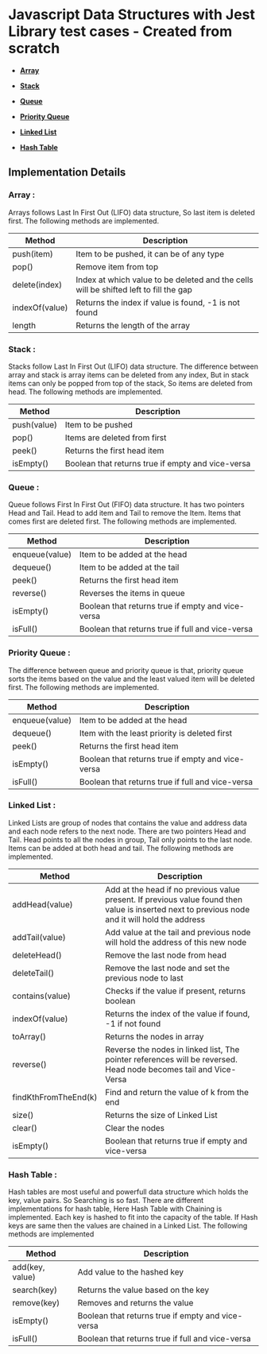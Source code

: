 # Javascript Data Structures with Jest Library test cases - Created from scratch

- **[Array](#array-)**

- **[Stack](#stack-)**

- **[Queue](#queue-)**

- **[Priority Queue](#priority-queue-)**

- **[Linked List](#linked-list-)**

- **[Hash Table](#hash-table-)**

## Implementation Details

### **Array :**

Arrays follows Last In First Out (LIFO) data structure, So last item is deleted first. The following methods are implemented.

| Method         | Description                                                                           |
| -------------- | ------------------------------------------------------------------------------------- |
| push(item)     | Item to be pushed, it can be of any type                                              |
| pop()          | Remove item from top                                                                  |
| delete(index)  | Index at which value to be deleted and the cells will be shifted left to fill the gap |
| indexOf(value) | Returns the index if value is found, -1 is not found                                  |
| length         | Returns the length of the array                                                       |

### **Stack :**

Stacks follow Last In First Out (LIFO) data structure. The difference between array and stack is array items can be deleted from any index, But in stack items can only be popped from top of the stack, So items are deleted from head. The following methods are implemented.

| Method      | Description                                       |
| ----------- | ------------------------------------------------- |
| push(value) | Item to be pushed                                 |
| pop()       | Items are deleted from first                      |
| peek()      | Returns the first head item                       |
| isEmpty()   | Boolean that returns true if empty and vice-versa |

### **Queue :**

Queue follows First In First Out (FIFO) data structure. It has two pointers Head and Tail. Head to add item and Tail to remove the Item. Items that comes first are deleted first. The following methods are implemented.

| Method         | Description                                       |
| -------------- | ------------------------------------------------- |
| enqueue(value) | Item to be added at the head                      |
| dequeue()      | Item to be added at the tail                      |
| peek()         | Returns the first head item                       |
| reverse()      | Reverses the items in queue                       |
| isEmpty()      | Boolean that returns true if empty and vice-versa |
| isFull()       | Boolean that returns true if full and vice-versa  |

### **Priority Queue :**

The difference between queue and priority queue is that, priority queue sorts the items based on the value and the least valued item will be deleted first. The following methods are implemented.

| Method         | Description                                       |
| -------------- | ------------------------------------------------- |
| enqueue(value) | Item to be added at the head                      |
| dequeue()      | Item with the least priority is deleted first     |
| peek()         | Returns the first head item                       |
| isEmpty()      | Boolean that returns true if empty and vice-versa |
| isFull()       | Boolean that returns true if full and vice-versa  |

### **Linked List :**

Linked Lists are group of nodes that contains the value and address data and each node refers to the next node. There are two pointers Head and Tail. Head points to all the nodes in group, Tail only points to the last node. Items can be added at both head and tail. The following methods are implemented.

| Method               | Description                                                                                                                                     |
| -------------------- | ----------------------------------------------------------------------------------------------------------------------------------------------- |
| addHead(value)       | Add at the head if no previous value present. If previous value found then value is inserted next to previous node and it will hold the address |
| addTail(value)       | Add value at the tail and previous node will hold the address of this new node                                                                  |
| deleteHead()         | Remove the last node from head                                                                                                                  |
| deleteTail()         | Remove the last node and set the previous node to last                                                                                          |
| contains(value)      | Checks if the value if present, returns boolean                                                                                                 |
| indexOf(value)       | Returns the index of the value if found, -1 if not found                                                                                        |
| toArray()            | Returns the nodes in array                                                                                                                      |
| reverse()            | Reverse the nodes in linked list, The pointer references will be reversed. Head node becomes tail and Vice-Versa                                |
| findKthFromTheEnd(k) | Find and return the value of k from the end                                                                                                     |
| size()               | Returns the size of Linked List                                                                                                                 |
| clear()              | Clear the nodes                                                                                                                                 |
| isEmpty()            | Boolean that returns true if empty and vice-versa                                                                                               |

### **Hash Table :**

Hash tables are most useful and powerfull data structure which holds the key, value pairs. So Searching is so fast. There are different implementations for hash table, Here Hash Table with Chaining is implemented. Each key is hashed to fit into the capacity of the table. If Hash keys are same then the values are chained in a Linked List. The following methods are implemented

| Method          | Description                                       |
| --------------- | ------------------------------------------------- |
| add(key, value) | Add value to the hashed key                       |
| search(key)     | Returns the value based on the key                |
| remove(key)     | Removes and returns the value                     |
| isEmpty()       | Boolean that returns true if empty and vice-versa |
| isFull()        | Boolean that returns true if full and vice-versa  |
